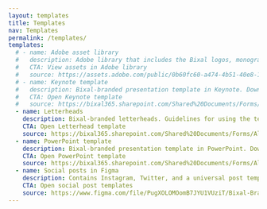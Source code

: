 ```yaml
---
layout: templates
title: Templates
nav: Templates
permalink: /templates/
templates:
  # - name: Adobe asset library
  #   description: Adobe library that includes the Bixal logos, monograms, colors and a bleed guide for using the monogram.
  #   CTA: View assets in Adobe library
  #   source: https://assets.adobe.com/public/0b60fc60-a474-4b51-40e8-1d5e1b0af038
  # - name: Keynote template
  #   description: Bixal-branded presentation template in Keynote. Download a copy to use for your upcoming presentations.
  #   CTA: Open Keynote template
  #   source: https://bixal365.sharepoint.com/Shared%20Documents/Forms/AllItems.aspx?csf=1&web=1&e=tDG8WJ&cid=a1bf9efa%2D2e0c%2D4921%2Db030%2D44a854d7c379&FolderCTID=0x01200031F810D72D395248BD3D14D48D34F542&id=%2FShared%20Documents%2FBixal%20Brand%20Library%2FPresentation%20Templates%2FBixal%5FKeynote%5FTemplate%5F2021%2Ekey&parent=%2FShared%20Documents%2FBixal%20Brand%20Library%2FPresentation%20Templates
  - name: Letterheads
    description: Bixal-branded letterheads. Guidelines for using the templates can be found in the folder.
    CTA: Open Letterhead template
    source: https://bixal365.sharepoint.com/Shared%20Documents/Forms/AllItems.aspx?csf=1&web=1&e=Y4piuA&cid=ebdffe03%2D9eeb%2D403d%2D9fd0%2D4f18790cec7b&RootFolder=%2FShared%20Documents%2FBixal%20Brand%20Library%2FLetterhead&FolderCTID=0x01200031F810D72D395248BD3D14D48D34F542
  - name: PowerPoint template
    description: Bixal-branded presentation template in PowerPoint. Download a copy to use for your upcoming presentations.
    CTA: Open PowerPoint template
    source: https://bixal365.sharepoint.com/Shared%20Documents/Forms/AllItems.aspx?csf=1&web=1&e=vyTqn1&cid=7926ab07%2D0324%2D4aa8%2Dbc28%2D02daa5c24b1f&RootFolder=%2FShared%20Documents%2FBixal%20Brand%20Library%2FPowerpoint%20Templates%202021&FolderCTID=0x01200031F810D72D395248BD3D14D48D34F542
  - name: Social posts in Figma
    description: Contains Instagram, Twitter, and a universal post template created in Figma along with a bleed guide on how to use the monogram. Make sure to <b>duplicate this file</b> to use the templates.
    CTA: Open social post templates
    source: https://www.figma.com/file/PugXOLOMOomB7JYU1VUziT/Bixal-Brand-Guide---Social-Media-Templates-and-Bleed-Guide?node-id=54%3A2
---
```

